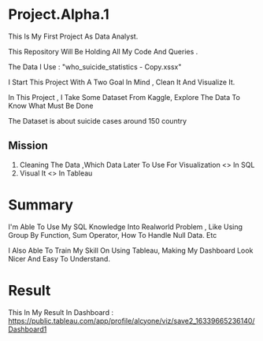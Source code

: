 # Project.Alpha.1

This Is My First Project As Data Analyst.

This Repository Will Be Holding All My Code And Queries .

The Data I Use : "who_suicide_statistics - Copy.xssx"

I Start This Project With A Two Goal In Mind , Clean It And Visualize It. 

In This Project , I Take Some Dataset From Kaggle, Explore The Data To Know What Must Be Done

The Dataset is about suicide cases around 150 country 

## Mission

1. Cleaning The Data ,Which Data Later To Use For Visualization <> In SQL
2. Visual It <> In Tableau
         
         
# Summary

I'm Able To Use My SQL Knowledge Into Realworld Problem , Like Using Group By Function, Sum Operator, How To Handle Null Data. Etc

I Also Able To Train My Skill On Using Tableau,  Making My Dashboard Look Nicer And Easy To Understand.

#  Result

This In My Result In Dashboard : https://public.tableau.com/app/profile/alcyone/viz/save2_16339665236140/Dashboard1

